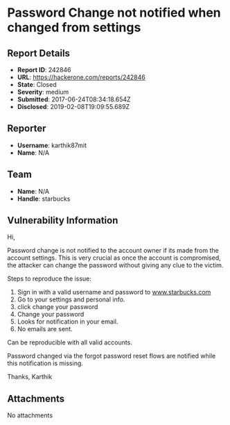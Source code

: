 # Password Change not notified when changed from settings

## Report Details
- **Report ID**: 242846
- **URL**: https://hackerone.com/reports/242846
- **State**: Closed
- **Severity**: medium
- **Submitted**: 2017-06-24T08:34:18.654Z
- **Disclosed**: 2019-02-08T19:09:55.689Z

## Reporter
- **Username**: karthik87mit
- **Name**: N/A

## Team
- **Name**: N/A
- **Handle**: starbucks

## Vulnerability Information
Hi,

Password change is not notified to the account owner if its made from the account settings. This is very crucial as once the account is compromised, the attacker can change the password without giving any clue to the victim.

Steps to reproduce the issue:

1. Sign in with a valid username and password to www.starbucks.com
2. Go to your settings and personal info.
3. click change your password
4. Change your password
5. Looks for notification in your email.
6. No emails are sent.

Can be reproducible with all valid accounts.

Password changed via the forgot password reset flows are notified while this notification is missing. 

Thanks,
Karthik

## Attachments
No attachments

